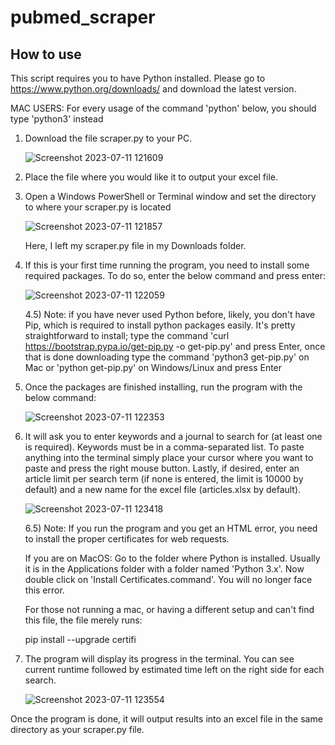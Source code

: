 # pubmed_scraper

## How to use
This script requires you to have Python installed. Please go to 
https://www.python.org/downloads/
and download the latest version.

MAC USERS: For every usage of the command 'python' below, you should type 'python3' instead

1) Download the file scraper.py to your PC.

   ![Screenshot 2023-07-11 121609](https://github.com/maxbrkstone/pubmed_scraper/assets/138939588/c120c9b4-edc8-47ad-9045-db1555b9341a)
   
2) Place the file where you would like it to output your excel file.
   
3) Open a Windows PowerShell or Terminal window and set the directory to where your scraper.py is located

   ![Screenshot 2023-07-11 121857](https://github.com/maxbrkstone/pubmed_scraper/assets/138939588/e3fcc6d8-e262-4e73-b0e0-76598a00b328)

   Here, I left my scraper.py file in my Downloads folder.
   
4) If this is your first time running the program, you need to install some required packages. To do so, enter the below command and press enter:

   ![Screenshot 2023-07-11 122059](https://github.com/maxbrkstone/pubmed_scraper/assets/138939588/7de26e32-cad4-4d2e-b1f6-cecfdec1fa52)

   4.5) Note: if you have never used Python before, likely, you don't have Pip, which is required to install python packages easily. It's pretty straightforward to install; type the command 'curl https://bootstrap.pypa.io/get-pip.py -o get-pip.py' and press Enter, once that is done downloading type the command 'python3 get-pip.py' on Mac or 'python get-pip.py' on Windows/Linux and press Enter

6) Once the packages are finished installing, run the program with the below command:

   ![Screenshot 2023-07-11 122353](https://github.com/maxbrkstone/pubmed_scraper/assets/138939588/acab1da0-89f1-4fcf-af9d-0fb42bd64c81)

7) It will ask you to enter keywords and a journal to search for (at least one is required). Keywords must be in a comma-separated list. To paste anything into the terminal simply place your cursor where you want to paste and press the right mouse button. Lastly, if desired, enter an article limit per search term (if none is entered, the limit is 10000 by default) and a new name for the excel file (articles.xlsx by default).

   ![Screenshot 2023-07-11 123418](https://github.com/maxbrkstone/pubmed_scraper/assets/138939588/b4c2d939-ccfb-413c-a390-91cde8b265b3)

   6.5) Note: If you run the program and you get an HTML error, you need to install the proper certificates for web requests.

   If you are on MacOS: Go to the folder where Python is installed. Usually it is in the Applications folder with a folder named 'Python 3.x'. Now double click on 'Install Certificates.command'. You will no longer face this error.

   For those not running a mac, or having a different setup and can't find this file, the file merely runs:

   pip install --upgrade certifi

8) The program will display its progress in the terminal. You can see current runtime followed by estimated time left on the right side for each search.

    ![Screenshot 2023-07-11 123554](https://github.com/maxbrkstone/pubmed_scraper/assets/138939588/e4caf562-7af4-4cf7-a332-f5e262e8d4b1)

Once the program is done, it will output results into an excel file in the same directory as your scraper.py file.

